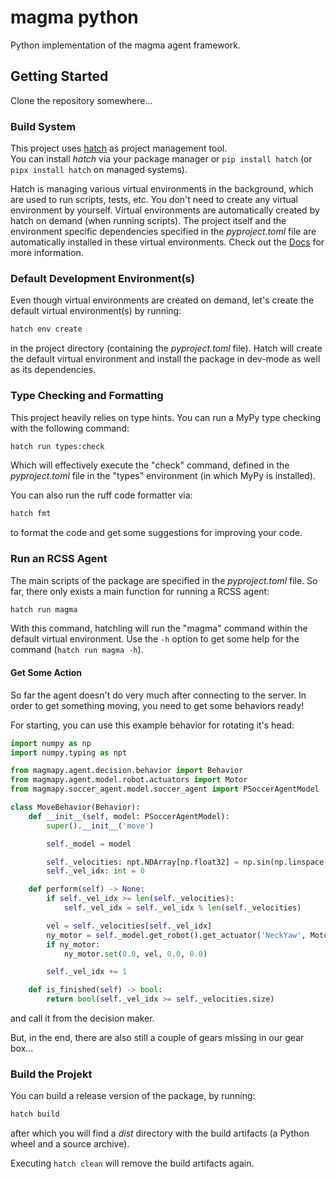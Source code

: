 # magma python

Python implementation of the magma agent framework.

## Getting Started

Clone the repository somewhere...

### Build System

This project uses [hatch](https://hatch.pypa.io) as project management tool.  
You can install _hatch_ via your package manager or `pip install hatch` (or `pipx install hatch` on managed systems).

Hatch is managing various virtual environments in the background, which are used to run scripts, tests, etc.
You don't need to create any virtual environment by yourself.
Virtual environments are automatically created by hatch on demand (when running scripts).
The project itself and the environment specific dependencies specified in the _pyproject.toml_ file are automatically installed in these virtual environments.
Check out the [Docs](https://hatch.pypa.io/dev/tutorials/environment/basic-usage/) for more information.

### Default Development Environment(s)

Even though virtual environments are created on demand, let's create the default virtual environment(s) by running:

```bash
hatch env create
```

in the project directory (containing the _pyproject.toml_ file).
Hatch will create the default virtual environment and install the package in dev-mode as well as its dependencies.

### Type Checking and Formatting

This project heavily relies on type hints.
You can run a MyPy type checking with the following command:

```bash
hatch run types:check
```

Which will effectively execute the "check" command, defined in the _pyproject.toml_ file in the "types" environment (in which MyPy is installed).

You can also run the ruff code formatter via:

```bash
hatch fmt
```

to format the code and get some suggestions for improving your code.

### Run an RCSS Agent

The main scripts of the package are specified in the _pyproject.toml_ file.
So far, there only exists a main function for running a RCSS agent:

```bash
hatch run magma
```

With this command, hatchling will run the "magma" command within the default virtual environment.
Use the `-h` option to get some help for the command (`hatch run magma -h`).

#### Get Some Action

So far the agent doesn't do very much after connecting to the server.
In order to get something moving, you need to get some behaviors ready!

For starting, you can use this example behavior for rotating it's head:

```python
import numpy as np
import numpy.typing as npt

from magmapy.agent.decision.behavior import Behavior
from magmapy.agent.model.robot.actuators import Motor
from magmapy.soccer_agent.model.soccer_agent import PSoccerAgentModel

class MoveBehavior(Behavior):
    def __init__(self, model: PSoccerAgentModel):
        super().__init__('move')

        self._model = model

        self._velocities: npt.NDArray[np.float32] = np.sin(np.linspace(-np.pi, np.pi, 200)) * 1.0
        self._vel_idx: int = 0

    def perform(self) -> None:
        if self._vel_idx >= len(self._velocities):
            self._vel_idx = self._vel_idx % len(self._velocities)

        vel = self._velocities[self._vel_idx]
        ny_motor = self._model.get_robot().get_actuator('NeckYaw', Motor)
        if ny_motor:
            ny_motor.set(0.0, vel, 0.0, 0.0)

        self._vel_idx += 1

    def is_finished(self) -> bool:
        return bool(self._vel_idx >= self._velocities.size)
```

and call it from the decision maker.

But, in the end, there are also still a couple of gears missing in our gear box...

### Build the Projekt

You can build a release version of the package, by running:

```bash
hatch build
```

after which you will find a _dist_ directory with the build artifacts (a Python wheel and a source archive).

Executing `hatch clean` will remove the build artifacts again.
